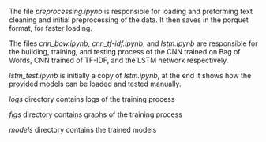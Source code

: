 The file *preprocessing.ipynb* is responsible for loading and preforming text cleaning and initial preprocessing of the data.
It then saves in the porquet format, for faster loading.

The files *cnn_bow.ipynb*, *cnn_tf-idf.ipynb*, and *lstm.ipynb* are responsible for the building, training, and testing process
of the CNN trained on Bag of Words, CNN trained of TF-IDF, and the LSTM network respectively.

*lstm_test.ipynb* is initially a copy of *lstm.ipynb*, at the end it shows how the provided models can be loaded and tested manually.

*logs* directory contains logs of the training process

*figs* directory contains graphs of the training process

*models* directory contains the trained models